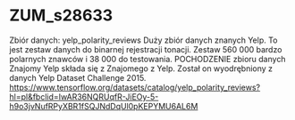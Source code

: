 # ZUM_s28633
Zbiór danych: yelp_polarity_reviews Duży zbiór danych znanych Yelp. To jest zestaw danych do binarnej rejestracji tonacji. Zestaw 560 000 bardzo polarnych znawców i 38 000 do testowania. 
POCHODZENIE zbioru danych Znajomy Yelp składa się z Znajomego z Yelp. Został on wyodrębniony z danych Yelp Dataset Challenge 2015. 
https://www.tensorflow.org/datasets/catalog/yelp_polarity_reviews?hl=pl&fbclid=IwAR36NQRUqfR-JiEOy-5-h9o3jvNufRPyXBR1fSQJNdDqUl0pKEPYMU6AL6M
